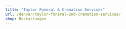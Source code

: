 ```yaml
---
title: "Taylor Funeral & Cremation Services"
url: /denver/taylor-funeral-und-cremation-services/
shop: Bestattungen
---
```

